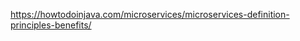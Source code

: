 
https://howtodoinjava.com/microservices/microservices-definition-principles-benefits/




















